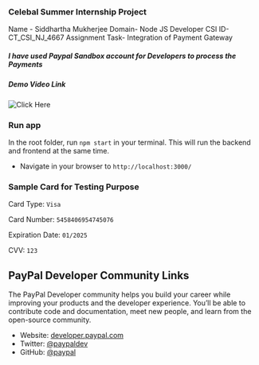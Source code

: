 ### Celebal Summer Internship Project
Name - Siddhartha Mukherjee
Domain- Node JS Developer
CSI ID- CT_CSI_NJ_4667
Assignment Task- Integration of Payment Gateway

##### I have used Paypal Sandbox account for Developers to process the Payments 
##### Demo Video Link 

![Click Here](https://www.paypalobjects.com/en_US/i/btn/btn_buynowCC_LG.gif)

### Run app

In the root folder, run `npm start` in your terminal. This will run the backend and frontend at the same time.

- Navigate in your browser to `http://localhost:3000/`

### Sample Card for Testing Purpose

Card Type: `Visa`

Card Number: `5458406954745076`

Expiration Date: `01/2025`

CVV: `123`

## PayPal Developer Community Links

The PayPal Developer community helps you build your career while improving your products and the developer experience. You’ll be able to contribute code and documentation, meet new people, and learn from the open-source community.

- Website: [developer.paypal.com](https://developer.paypal.com)
- Twitter: [@paypaldev](https://twitter.com/paypaldev)
- GitHub: [@paypal](https://github.com/paypal)
